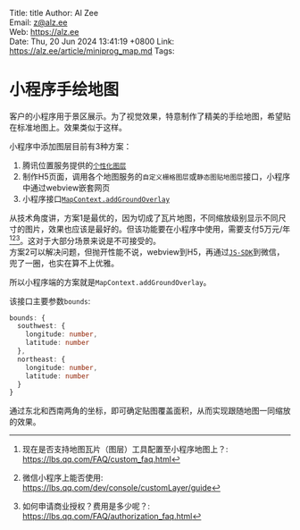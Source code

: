 Title:  title
Author: Al Zee  
Email:  z@alz.ee  
Web:    https://alz.ee  
Date:   Thu, 20 Jun 2024 13:41:19 +0800
Link:   https://alz.ee/article/miniprog_map.md
Tags:   

# 小程序手绘地图

客户的小程序用于景区展示。为了视觉效果，特意制作了精美的手绘地图，希望贴在标准地图上。效果类似于这样。


小程序中添加图层目前有3种方案：
1. 腾讯位置服务提供的[`个性化图层`](https://lbs.qq.com/customMap/)
1. 制作H5页面，调用各个地图服务的`自定义栅格图层`或`静态图贴地图层`接口，小程序中通过webview嵌套网页
1. 小程序接口[`MapContext.addGroundOverlay`](https://developers.weixin.qq.com/miniprogram/dev/api/media/map/MapContext.addGroundOverlay.html)

从技术角度讲，方案1是最优的，因为切成了瓦片地图，不同缩放级别显示不同尺寸的图片，效果也应该是最好的。但该功能要在小程序中使用，需要支付5万元/年[^1][^3][^2]。这对于大部分场景来说是不可接受的。   
方案2可以解决问题，但抛开性能不说，webview到H5，再通过[`JS-SDK`](https://developers.weixin.qq.com/doc/offiaccount/OA_Web_Apps/JS-SDK.html)到微信，兜了一圈，也实在算不上优雅。  

所以小程序端的方案就是`MapContext.addGroundOverlay`。

该接口主要参数`bounds`:
```ts
bounds: {
  southwest: {
    longitude: number,
    latitude: number
  },
  northeast: {
    longitude: number,
    latitude: number
  }
}
```
通过东北和西南两角的坐标，即可确定贴图覆盖面积，从而实现跟随地图一同缩放的效果。

[^1]: 现在是否支持地图瓦片（图层）工具配置至小程序地图上？: https://lbs.qq.com/FAQ/custom_faq.html
[^3]: 微信小程序上能否使用: https://lbs.qq.com/dev/console/customLayer/guide
[^2]: 如何申请商业授权？费用是多少呢？: https://lbs.qq.com/FAQ/authorization_faq.html
[^js-sdk]: js-sdk: https://developers.weixin.qq.com/doc/offiaccount/OA_Web_Apps/JS-SDK.html
